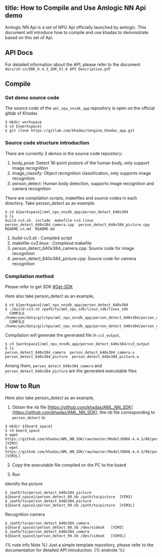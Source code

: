 title: How to Compile and Use Amlogic NN Api demo 
---

Amlogic NN Api is a set of NPU Api officially launched by amlogic. This document will introduce how to compile and use khadas to demonstrate based on this set of Api.

## API Docs

For detailed information about the API, please refer to the document `docs/zh-cn/DDK_6.4.3_SDK_V1.6 API Description.pdf`

## Compile

### Get demo source code

The source code of the `aml_npu_nnsdk_app` repository is open on the official gitlab of Khadas

```shell
$ mkdir workspace
$ cd ${workspace}
$ git clone https://gitlab.com/khadas/tengine_khadas_app.git
```

### Source code structure introduction

There are currently 3 demos in the source code repository:

1. body_pose:       Detect 18-point posture of the human body, only support image recognition
2. image_classify:  Object recognition classification, only supports image recognition
3. person_detect:   Human body detection, supports image recognition and camera recognition

There are compilation scripts, makefiles and source codes in each directory. Take person_detect as an example.

```shell
$ cd ${workspace}/aml_npu_nnsdk_app/person_detect_640x384
$ ls
build-cv3.sh  include  makefile-cv3.linux  person_detect_640x384_camera.cpp  person_detect_640x384_picture.cpp  README.cn.md  README.md
```

1. build-cv3.sh : Compiled script
2. makefile-cv3.linux : Compilesd makefile
3. person_detect_640x384_camera.cpp: Source code for image recognition
4. person_detect_640x384_picture.cpp: Source code for camera recognition

### Compilation method

Please refer to get SDK [#Get-SDK](/vim3/HowToUseNPUSDK#Get-SDK)

Here also take person_detect as an example,

```shell
$ cd ${workspace}/aml_npu_nnsdk_app/person_detect_640x384
$ ./build-cv3.sh /path/to/aml_npu_sdk/linux_sdk/linux_sdk
  COMPILE /home/yan/data/git/npu/aml_npu_nnsdk_app/person_detect_640x384/person_detect_640x384_picture.cpp
  COMPILE /home/yan/data/git/npu/aml_npu_nnsdk_app/person_detect_640x384/person_detect_640x384_camera.cpp
```

Compilation will generate the generated file in `cv3_output`,
```shell
$ cd {workspace}/aml_npu_nnsdk_app/person_detect_640x384/cv3_output
$ ls
person_detect_640x384_camera  person_detect_640x384_camera.o  person_detect_640x384_picture  person_detect_640x384_picture.o
```

Among them, `person_detect_640x384_camera` and `person_detect_640x384_picture` are the generated executable files

## How to Run


Here also take person_detect as an example,

1. Obtain the nb file [https://github.com/khadas/AML_NN_SDK](https://github.com/khadas/AML_NN_SDK), the nb file corresponding to `person_detect` is:

```shell
$ mkdir ${board_space}
$ cd board_space
$ wget https://github.com/khadas/AML_NN_SDK/raw/master/Model/DDK6.4.4.3/88/person_detect_88.nb  [VIM3]
$ wget https://github.com/khadas/AML_NN_SDK/raw/master/Model/DDK6.4.4.3/99/person_detect_99.nb  [VIM3L]
```

2. Copy the executable file compiled on the PC to the board

3. Run

Identify the picture

```shell
$ /path/to/person_detect_640x384_picture ${board_space}/person_detect_88.nb /path/to/picture  [VIM3] 
$ /path/to/person_detect_640x384_picture ${board_space}/person_detect_99.nb /path/to/picture  [VIM3L] 

```

Recognition camera

```shell
$ /path/to/person_detect_640x384_camera ${board_space}/person_detect_88.nb /dev/videoX   [VIM3]
$ /path/to/person_detect_640x384_camera ${board_space}/person_detect_99.nb /dev/videoX   [VIM3L]
```


{% note info Note %}
Just a simple template repository, please refer to the documentation for detailed API introduction.
{% endnote %}

